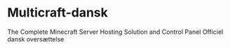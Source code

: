 # Multicraft-dansk
The Complete Minecraft Server Hosting Solution and Control Panel
Officiel dansk oversættelse
